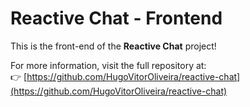 # Reactive Chat - Frontend

This is the front-end of the **Reactive Chat** project!

For more information, visit the full repository at:  
👉 [https://github.com/HugoVitorOliveira/reactive-chat](https://github.com/HugoVitorOliveira/reactive-chat)
